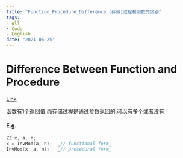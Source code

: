 ```yaml
---
title: "Function_Procedure_Difference_(存储)过程和函数的区别"
tags:
- all
- Code
- English
date: "2021-06-25"
---
```

# Difference Between Function and Procedure


[Link](https://www.jianshu.com/p/2eaa094adf9e)


函数有1个返回值,而存储过程是通过参数返回的,可以有多个或者没有

#### E.g.

```cpp
ZZ x, a, n;  
x = InvMod(a, n);  _// functional form_  
InvMod(x, a, n);   _// procedural form_
```